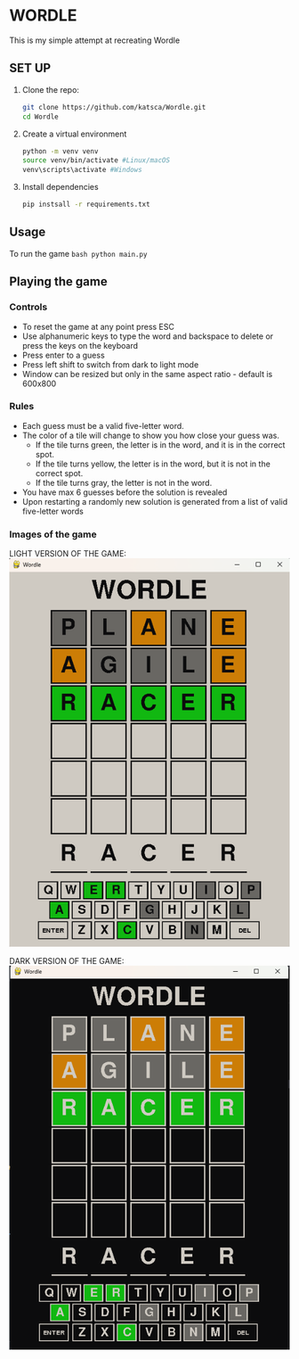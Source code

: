 # WORDLE
This is my simple attempt at recreating Wordle

## SET UP

1. Clone the repo:
    ```bash
    git clone https://github.com/katsca/Wordle.git
    cd Wordle
    ```

2. Create a virtual environment
    ```bash
    python -m venv venv
    source venv/bin/activate #Linux/macOS
    venv\scripts\activate #Windows

3. Install dependencies

    ```bash
    pip instsall -r requirements.txt
    ```

## Usage
To run the game
    ```bash
    python main.py
    ```

## Playing the game

### Controls
* To reset the game at any point press ESC
* Use alphanumeric keys to type the word and backspace to delete or press the keys on the keyboard
* Press enter to a guess
* Press left shift to switch from dark to light mode
* Window can be resized but only in the same aspect ratio - default is 600x800
### Rules
* Each guess must be a valid five-letter word.
* The color of a tile will change to show you how close your guess was.
    * If the tile turns green, the letter is in the word, and it is in the correct spot.
    * If the tile turns yellow, the letter is in the word, but it is not in the correct spot.
    * If the tile turns gray, the letter is not in the word.
* You have max 6 guesses before the solution is revealed
* Upon restarting a randomly new solution is generated from a list of valid five-letter words

### Images of the game
LIGHT VERSION OF THE GAME:
![alt text](https://github.com/katsca/Wordle/blob/main/assets/images/wordle_light.png?raw=true)


DARK VERSION OF THE GAME:
![alt text](https://github.com/katsca/Wordle/blob/main/assets/images/wordle_dark.png?raw=true)



